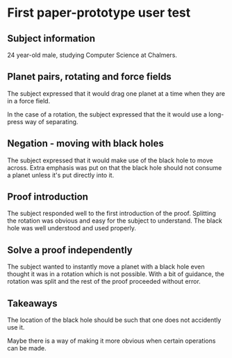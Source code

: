 # First paper-prototype user test
## Subject information
24 year-old male, studying Computer Science at Chalmers.
## Planet pairs, rotating and force fields
The subject expressed that it would drag one planet at a time when they are in a force field.

In the case of a rotation, the subject expressed that the it would use a long-press way of separating.

## Negation - moving with black holes
The subject expressed that it would make use of the black hole to move across. Extra emphasis was put on that the black hole should not consume a planet unless it's put directly into it.

## Proof introduction
The subject responded well to the first introduction of the proof. Splitting the rotation was obvious and easy for the subject to understand. The black hole was well understood and used properly.

## Solve a proof independently
The subject wanted to instantly move a planet with a black hole even thought it was in a rotation which is not possible. With a bit of guidance, the rotation was split and the rest of the proof proceeded without error.

## Takeaways
The location of the black hole should be such that one does not accidently use it.

Maybe there is a way of making it more obvious when certain operations can be made.
